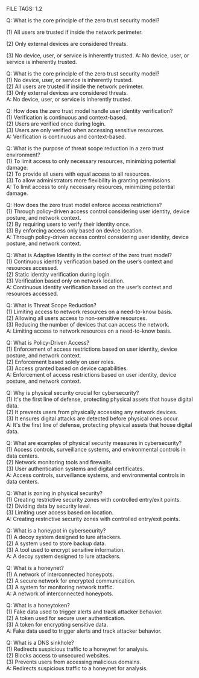 FILE TAGS: 1.2

Q: What is the core principle of the zero trust security model?

(1) All users are trusted if inside the network perimeter.

(2) Only external devices are considered threats.

(3) No device, user, or service is inherently trusted.
A: No device, user, or service is inherently trusted.



Q: What is the core principle of the zero trust security model?  
(1) No device, user, or service is inherently trusted.  
(2) All users are trusted if inside the network perimeter.  
(3) Only external devices are considered threats.  
A: No device, user, or service is inherently trusted.
<!--ID: 1723960322026-->


Q: How does the zero trust model handle user identity verification?  
(1) Verification is continuous and context-based.  
(2) Users are verified once during login.  
(3) Users are only verified when accessing sensitive resources.  
A: Verification is continuous and context-based.
<!--ID: 1723960322028-->


Q: What is the purpose of threat scope reduction in a zero trust environment?  
(1) To limit access to only necessary resources, minimizing potential damage.  
(2) To provide all users with equal access to all resources.  
(3) To allow administrators more flexibility in granting permissions.  
A: To limit access to only necessary resources, minimizing potential damage.
<!--ID: 1723960322030-->


Q: How does the zero trust model enforce access restrictions?  
(1) Through policy-driven access control considering user identity, device posture, and network context.  
(2) By requiring users to verify their identity once.  
(3) By enforcing access only based on device location.  
A: Through policy-driven access control considering user identity, device posture, and network context.
<!--ID: 1723960322031-->


Q: What is Adaptive Identity in the context of the zero trust model?  
(1) Continuous identity verification based on the user’s context and resources accessed.  
(2) Static identity verification during login.  
(3) Verification based only on network location.  
A: Continuous identity verification based on the user’s context and resources accessed.
<!--ID: 1723960322033-->


Q: What is Threat Scope Reduction?  
(1) Limiting access to network resources on a need-to-know basis.  
(2) Allowing all users access to non-sensitive resources.  
(3) Reducing the number of devices that can access the network.  
A: Limiting access to network resources on a need-to-know basis.
<!--ID: 1723960322035-->


Q: What is Policy-Driven Access?  
(1) Enforcement of access restrictions based on user identity, device posture, and network context.  
(2) Enforcement based solely on user roles.  
(3) Access granted based on device capabilities.  
A: Enforcement of access restrictions based on user identity, device posture, and network context.
<!--ID: 1723960322036-->


Q: Why is physical security crucial for cybersecurity?  
(1) It's the first line of defense, protecting physical assets that house digital data.  
(2) It prevents users from physically accessing any network devices.  
(3) It ensures digital attacks are detected before physical ones occur.  
A: It's the first line of defense, protecting physical assets that house digital data.
<!--ID: 1723960322038-->


Q: What are examples of physical security measures in cybersecurity?  
(1) Access controls, surveillance systems, and environmental controls in data centers.  
(2) Network monitoring tools and firewalls.  
(3) User authentication systems and digital certificates.  
A: Access controls, surveillance systems, and environmental controls in data centers.
<!--ID: 1723960322039-->


Q: What is zoning in physical security?  
(1) Creating restrictive security zones with controlled entry/exit points.  
(2) Dividing data by security level.  
(3) Limiting user access based on location.  
A: Creating restrictive security zones with controlled entry/exit points.
<!--ID: 1723960322041-->


Q: What is a honeypot in cybersecurity?  
(1) A decoy system designed to lure attackers.  
(2) A system used to store backup data.  
(3) A tool used to encrypt sensitive information.  
A: A decoy system designed to lure attackers.
<!--ID: 1723960322042-->


Q: What is a honeynet?  
(1) A network of interconnected honeypots.  
(2) A secure network for encrypted communication.  
(3) A system for monitoring network traffic.  
A: A network of interconnected honeypots.
<!--ID: 1723960322043-->


Q: What is a honeytoken?  
(1) Fake data used to trigger alerts and track attacker behavior.  
(2) A token used for secure user authentication.  
(3) A token for encrypting sensitive data.  
A: Fake data used to trigger alerts and track attacker behavior.
<!--ID: 1723960322045-->


Q: What is a DNS sinkhole?  
(1) Redirects suspicious traffic to a honeynet for analysis.  
(2) Blocks access to unsecured websites.  
(3) Prevents users from accessing malicious domains.  
A: Redirects suspicious traffic to a honeynet for analysis.
<!--ID: 1723960322046-->
